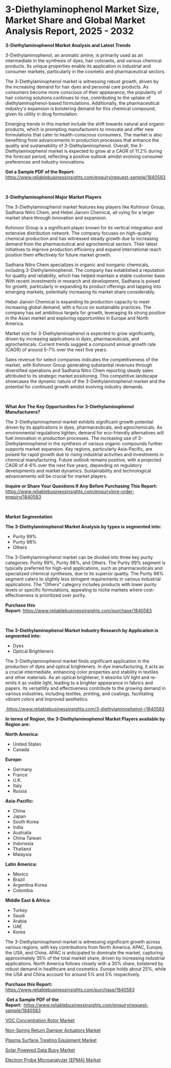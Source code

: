 <p><h1>3-Diethylaminophenol Market Size, Market Share and Global Market Analysis Report, 2025 - 2032</h1></p><p><strong>3-Diethylaminophenol Market Analysis and Latest Trends</strong></p>
<p><p>3-Diethylaminophenol, an aromatic amine, is primarily used as an intermediate in the synthesis of dyes, hair colorants, and various chemical products. Its unique properties enable its application in industrial and consumer markets, particularly in the cosmetic and pharmaceutical sectors. </p><p>The 3-Diethylaminophenol market is witnessing robust growth, driven by the increasing demand for hair dyes and personal care products. As consumers become more conscious of their appearance, the popularity of hair coloring solutions continues to rise, contributing to the uptake of diethylaminophenol-based formulations. Additionally, the pharmaceutical industry's expansion is bolstering demand for this chemical compound, given its utility in drug formulation.</p><p>Emerging trends in this market include the shift towards natural and organic products, which is prompting manufacturers to innovate and offer new formulations that cater to health-conscious consumers. The market is also benefiting from advancements in production processes that enhance the quality and sustainability of 3-Diethylaminophenol. Overall, the 3-Diethylaminophenol market is expected to grow at a CAGR of 11.2% during the forecast period, reflecting a positive outlook amidst evolving consumer preferences and industry innovations.</p></p>
<p><strong>Get a Sample PDF of the Report:&nbsp;</strong> <a href="https://www.reliablebusinessinsights.com/enquiry/request-sample/1840583?utm_campaign=3547&utm_medium=2&utm_source=Github&utm_content=ia&utm_term=03042025&utm_id=3-diethylaminophenol">https://www.reliablebusinessinsights.com/enquiry/request-sample/1840583</a></p>
<p>&nbsp;</p>
<p><strong>3-Diethylaminophenol Major Market Players</strong></p>
<p><p>The 3-Diethylaminophenol market features key players like Kohinoor Group, Sadhana Nitro Chem, and Hebei Jianxin Chemical, all vying for a larger market share through innovation and expansion.</p><p>Kohinoor Group is a significant player known for its vertical integration and extensive distribution network. The company focuses on high-quality chemical production and has witnessed steady growth due to increasing demand from the pharmaceutical and agrochemical sectors. Their latest initiatives to improve production efficiency and expand international reach position them effectively for future market growth.</p><p>Sadhana Nitro Chem specializes in organic and inorganic chemicals, including 3-Diethylaminophenol. The company has established a reputation for quality and reliability, which has helped maintain a stable customer base. With recent investments in research and development, Sadhana is poised for growth, particularly in expanding its product offerings and tapping into emerging markets, potentially increasing its market share considerably.</p><p>Hebei Jianxin Chemical is expanding its production capacity to meet increasing global demand, with a focus on sustainable practices. The company has set ambitious targets for growth, leveraging its strong position in the Asian market and exploring opportunities in Europe and North America.</p><p>Market size for 3-Diethylaminophenol is expected to grow significantly, driven by increasing applications in dyes, pharmaceuticals, and agrochemicals. Current trends suggest a compound annual growth rate (CAGR) of around 5-7% over the next five years.</p><p>Sales revenue for select companies indicates the competitiveness of the market, with Kohinoor Group generating substantial revenues through diversified operations and Sadhana Nitro Chem reporting steady sales attributed to its strategic market positioning. This competitive landscape showcases the dynamic nature of the 3-Diethylaminophenol market and the potential for continued growth amidst evolving industry demands.</p></p>
<p>&nbsp;</p>
<p><strong>What Are The Key Opportunities For 3-Diethylaminophenol Manufacturers?</strong></p>
<p><p>The 3-Diethylaminophenol market exhibits significant growth potential driven by its applications in dyes, pharmaceuticals, and agrochemicals. As environmental regulations tighten, demand for eco-friendly alternatives will fuel innovation in production processes. The increasing use of 3-Diethylaminophenol in the synthesis of various organic compounds further supports market expansion. Key regions, particularly Asia-Pacific, are poised for rapid growth due to rising industrial activities and investments in chemical manufacturing. Future outlook remains positive, with a projected CAGR of 4-6% over the next five years, depending on regulatory developments and market dynamics. Sustainability and technological advancements will be crucial for market players.</p></p>
<p><strong>Inquire or Share Your Questions If Any Before Purchasing This Report:</strong> <a href="https://www.reliablebusinessinsights.com/enquiry/pre-order-enquiry/1840583?utm_campaign=3547&utm_medium=2&utm_source=Github&utm_content=ia&utm_term=03042025&utm_id=3-diethylaminophenol">https://www.reliablebusinessinsights.com/enquiry/pre-order-enquiry/1840583</a></p>
<p>&nbsp;</p>
<p><strong>Market Segmentation</strong></p>
<p><strong>The 3-Diethylaminophenol Market Analysis by types is segmented into:</strong></p>
<p><ul><li>Purity 99%</li><li>Purity 98%</li><li>Others</li></ul></p>
<p><p>The 3-Diethylaminophenol market can be divided into three key purity categories: Purity 99%, Purity 98%, and Others. The Purity 99% segment is typically preferred for high-end applications, such as pharmaceuticals and specialized chemical syntheses, due to its superior quality. The Purity 98% segment caters to slightly less stringent requirements in various industrial applications. The "Others" category includes products with lower purity levels or specific formulations, appealing to niche markets where cost-effectiveness is prioritized over purity.</p></p>
<p><strong>Purchase this Report:&nbsp;</strong><a href="https://www.reliablebusinessinsights.com/purchase/1840583?utm_campaign=3547&utm_medium=2&utm_source=Github&utm_content=ia&utm_term=03042025&utm_id=3-diethylaminophenol">https://www.reliablebusinessinsights.com/purchase/1840583</a></p>
<p>&nbsp;</p>
<p><strong>The 3-Diethylaminophenol Market Industry Research by Application is segmented into:</strong></p>
<p><ul><li>Dyes</li><li>Optical Brighteners</li></ul></p>
<p><p>The 3-Diethylaminophenol market finds significant application in the production of dyes and optical brighteners. In dye manufacturing, it acts as a crucial intermediate, enhancing color properties and stability in textiles and other materials. As an optical brightener, it absorbs UV light and re-emits it as visible light, leading to a brighter appearance in fabrics and papers. Its versatility and effectiveness contribute to the growing demand in various industries, including textiles, printing, and coatings, facilitating vibrant colors and improved aesthetics.</p></p>
<p><a href="https://www.reliablebusinessinsights.com/3-diethylaminophenol-r1840583?utm_campaign=3547&utm_medium=2&utm_source=Github&utm_content=ia&utm_term=03042025&utm_id=3-diethylaminophenol">&nbsp;https://www.reliablebusinessinsights.com/3-diethylaminophenol-r1840583</a></p>
<p><strong>In terms of Region, the 3-Diethylaminophenol Market Players available by Region are:</strong></p>
<p>
    <p> <strong> North America: </strong>
        <ul>
            <li>United States</li>
            <li>Canada</li>
        </ul>
        </p> 
    <p> <strong> Europe: </strong>
        <ul>
            <li>Germany</li>
            <li>France</li>
            <li>U.K.</li>
            <li>Italy</li>
            <li>Russia</li>
        </ul>
        </p> 
    <p> <strong> Asia-Pacific: </strong>
        <ul>
            <li>China</li>
            <li>Japan</li>
            <li>South Korea</li>
            <li>India</li>
            <li>Australia</li>
            <li>China Taiwan</li>
            <li>Indonesia</li>
            <li>Thailand</li>
            <li>Malaysia</li>
        </ul>
        </p> 
    <p> <strong> Latin America: </strong>
        <ul>
            <li>Mexico</li>
            <li>Brazil</li>
            <li>Argentina Korea</li>
            <li>Colombia</li>
        </ul>
        </p> 
    <p> <strong> Middle East & Africa: </strong>
        <ul>
            <li>Turkey</li>
            <li>Saudi</li>
            <li>Arabia</li>
            <li>UAE</li>
            <li>Korea</li>
        </ul>
    </p>
    </p>
<p><p>The 3-Diethylaminophenol market is witnessing significant growth across various regions, with key contributions from North America, APAC, Europe, the USA, and China. APAC is anticipated to dominate the market, capturing approximately 35% of the total market share, driven by increasing industrial applications. North America follows closely with a 30% share, bolstered by robust demand in healthcare and cosmetics. Europe holds about 25%, while the USA and China account for around 5% and 5% respectively.</p></p>
<p><strong>Purchase this Report: </strong><a href="https://www.reliablebusinessinsights.com/purchase/1840583?utm_campaign=3547&utm_medium=2&utm_source=Github&utm_content=ia&utm_term=03042025&utm_id=3-diethylaminophenol">https://www.reliablebusinessinsights.com/purchase/1840583</a></p>
<p>&nbsp;<strong>Get a Sample PDF of the Report:&nbsp;&nbsp;</strong><a href="https://www.reliablebusinessinsights.com/enquiry/request-sample/1840583?utm_campaign=3547&utm_medium=2&utm_source=Github&utm_content=ia&utm_term=03042025&utm_id=3-diethylaminophenol">https://www.reliablebusinessinsights.com/enquiry/request-sample/1840583</a></p>
<p><strong></strong></p>
<p><p><a href="https://www.linkedin.com/pulse/voc-concentration-rotor-market2025-2032-industry-insights-vzave?utm_campaign=3547&utm_medium=2&utm_source=Github&utm_content=ia&utm_term=03042025&utm_id=3-diethylaminophenol">VOC Concentration Rotor Market</a></p><p><a href="https://www.linkedin.com/pulse/non-spring-return-damper-actuators-analysis-highlights-elmme?utm_campaign=3547&utm_medium=2&utm_source=Github&utm_content=ia&utm_term=03042025&utm_id=3-diethylaminophenol">Non-Spring Return Damper Actuators Market</a></p><p><a href="https://www.linkedin.com/pulse/in-depth-analysis-plasma-surface-treating-equipment-market-size-twexe?utm_campaign=3547&utm_medium=2&utm_source=Github&utm_content=ia&utm_term=03042025&utm_id=3-diethylaminophenol">Plasma Surface Treating Equipment Market</a></p><p><a href="https://www.linkedin.com/pulse/projected-solar-powered-data-buoy-market-growth-125-cagr-daxie?utm_campaign=3547&utm_medium=2&utm_source=Github&utm_content=ia&utm_term=03042025&utm_id=3-diethylaminophenol">Solar Powered Data Buoy Market</a></p><p><a href="https://www.linkedin.com/pulse/electron-probe-microanalyzer-epma-market-report-size-revenue-forecast-r3xie?utm_campaign=3547&utm_medium=2&utm_source=Github&utm_content=ia&utm_term=03042025&utm_id=3-diethylaminophenol">Electron Probe Microanalyzer (EPMA) Market</a></p></p>